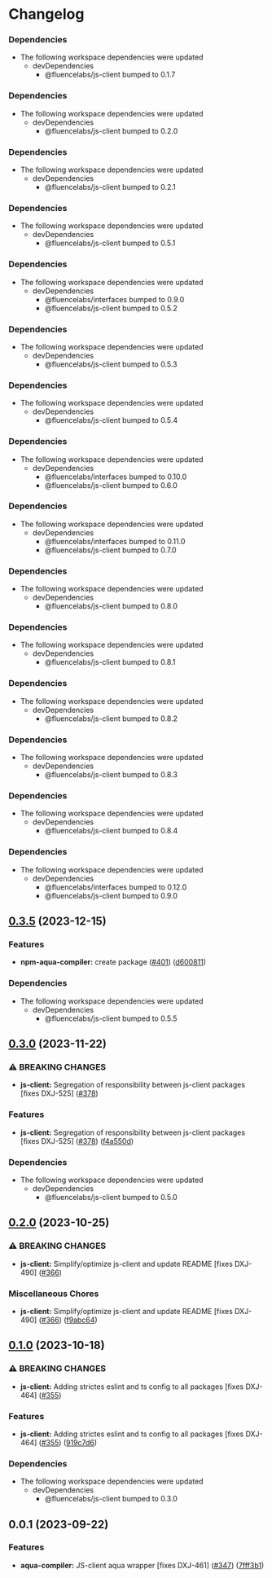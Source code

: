 # Changelog

### Dependencies

- The following workspace dependencies were updated
  - devDependencies
    - @fluencelabs/js-client bumped to 0.1.7

### Dependencies

* The following workspace dependencies were updated
  * devDependencies
    * @fluencelabs/js-client bumped to 0.2.0

### Dependencies

* The following workspace dependencies were updated
  * devDependencies
    * @fluencelabs/js-client bumped to 0.2.1

### Dependencies

* The following workspace dependencies were updated
  * devDependencies
    * @fluencelabs/js-client bumped to 0.5.1

### Dependencies

* The following workspace dependencies were updated
  * devDependencies
    * @fluencelabs/interfaces bumped to 0.9.0
    * @fluencelabs/js-client bumped to 0.5.2

### Dependencies

* The following workspace dependencies were updated
  * devDependencies
    * @fluencelabs/js-client bumped to 0.5.3

### Dependencies

* The following workspace dependencies were updated
  * devDependencies
    * @fluencelabs/js-client bumped to 0.5.4

### Dependencies

* The following workspace dependencies were updated
  * devDependencies
    * @fluencelabs/interfaces bumped to 0.10.0
    * @fluencelabs/js-client bumped to 0.6.0

### Dependencies

* The following workspace dependencies were updated
  * devDependencies
    * @fluencelabs/interfaces bumped to 0.11.0
    * @fluencelabs/js-client bumped to 0.7.0

### Dependencies

* The following workspace dependencies were updated
  * devDependencies
    * @fluencelabs/js-client bumped to 0.8.0

### Dependencies

* The following workspace dependencies were updated
  * devDependencies
    * @fluencelabs/js-client bumped to 0.8.1

### Dependencies

* The following workspace dependencies were updated
  * devDependencies
    * @fluencelabs/js-client bumped to 0.8.2

### Dependencies

* The following workspace dependencies were updated
  * devDependencies
    * @fluencelabs/js-client bumped to 0.8.3

### Dependencies

* The following workspace dependencies were updated
  * devDependencies
    * @fluencelabs/js-client bumped to 0.8.4

### Dependencies

* The following workspace dependencies were updated
  * devDependencies
    * @fluencelabs/interfaces bumped to 0.12.0
    * @fluencelabs/js-client bumped to 0.9.0

## [0.3.5](https://github.com/fluencelabs/js-client/compare/aqua-to-js-v0.3.4...aqua-to-js-v0.3.5) (2023-12-15)


### Features

* **npm-aqua-compiler:** create package  ([#401](https://github.com/fluencelabs/js-client/issues/401)) ([d600811](https://github.com/fluencelabs/js-client/commit/d6008110cf0ecaf23a63cfef0bb3f786a6eb0937))


### Dependencies

* The following workspace dependencies were updated
  * devDependencies
    * @fluencelabs/js-client bumped to 0.5.5

## [0.3.0](https://github.com/fluencelabs/js-client/compare/aqua-to-js-v0.2.0...aqua-to-js-v0.3.0) (2023-11-22)


### ⚠ BREAKING CHANGES

* **js-client:** Segregation of responsibility between js-client packages [fixes DXJ-525] ([#378](https://github.com/fluencelabs/js-client/issues/378))

### Features

* **js-client:** Segregation of responsibility between js-client packages [fixes DXJ-525] ([#378](https://github.com/fluencelabs/js-client/issues/378)) ([f4a550d](https://github.com/fluencelabs/js-client/commit/f4a550dd226846dfc2ade1ccc35a286dc3be2fed))


### Dependencies

* The following workspace dependencies were updated
  * devDependencies
    * @fluencelabs/js-client bumped to 0.5.0

## [0.2.0](https://github.com/fluencelabs/js-client/compare/aqua-to-js-v0.1.0...aqua-to-js-v0.2.0) (2023-10-25)


### ⚠ BREAKING CHANGES

* **js-client:** Simplify/optimize js-client and update README [fixes DXJ-490] ([#366](https://github.com/fluencelabs/js-client/issues/366))

### Miscellaneous Chores

* **js-client:** Simplify/optimize js-client and update README [fixes DXJ-490] ([#366](https://github.com/fluencelabs/js-client/issues/366)) ([f9abc64](https://github.com/fluencelabs/js-client/commit/f9abc6419c9b32aacec4b05a625d08ec7ff407ba))

## [0.1.0](https://github.com/fluencelabs/js-client/compare/aqua-to-js-v0.0.4...aqua-to-js-v0.1.0) (2023-10-18)


### ⚠ BREAKING CHANGES

* **js-client:** Adding strictes eslint and ts config to all packages [fixes DXJ-464] ([#355](https://github.com/fluencelabs/js-client/issues/355))

### Features

* **js-client:** Adding strictes eslint and ts config to all packages [fixes DXJ-464] ([#355](https://github.com/fluencelabs/js-client/issues/355)) ([919c7d6](https://github.com/fluencelabs/js-client/commit/919c7d6ea1e9c153ff7a367873c85fb36624125d))


### Dependencies

* The following workspace dependencies were updated
  * devDependencies
    * @fluencelabs/js-client bumped to 0.3.0

## 0.0.1 (2023-09-22)

### Features

- **aqua-compiler:** JS-client aqua wrapper [fixes DXJ-461] ([#347](https://github.com/fluencelabs/js-client/issues/347)) ([7fff3b1](https://github.com/fluencelabs/js-client/commit/7fff3b1c0374eef76ab4e665b13cf97b5c50ff70))
